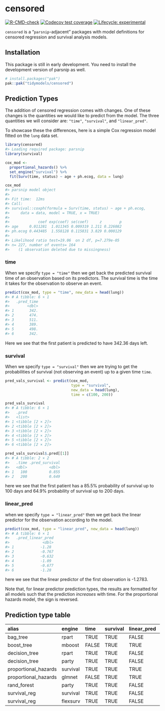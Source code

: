 
<!-- README.md is generated from README.Rmd. Please edit that file -->

# censored

<!-- badges: start -->

[![R-CMD-check](https://github.com/tidymodels/censored/workflows/R-CMD-check/badge.svg)](https://github.com/tidymodels/censored/actions)
[![Codecov test
coverage](https://codecov.io/gh/EmilHvitfeldt/censored/branch/main/graph/badge.svg)](https://codecov.io/gh/EmilHvitfeldt/censored?branch=main)
[![Lifecycle:
experimental](https://img.shields.io/badge/lifecycle-experimental-orange.svg)](https://www.tidyverse.org/lifecycle/#experimental)

<!-- badges: end -->

`censored` is a “`parsnip`-adjacent” packages with model definitions for
censored regression and survival analysis models.

## Installation

This package is still in early development. You need to install the
development version of parsnip as well.

``` r
# install.packages("pak")
pak::pak("tidymodels/censored")
```

## Prediction Types

The addition of censored regression comes with changes. One of these
changes is the quantities we would like to predict from the model. The
three quantities we will consider are: `"time"`, `"survival"`, and
`"linear_pred"`.

To showcase these the differences, here is a simple Cox regression model
fitted on the `lung` data set.

``` r
library(censored)
#> Loading required package: parsnip
library(survival)

cox_mod <-
  proportional_hazards() %>%
  set_engine("survival") %>%
  fit(Surv(time, status) ~ age + ph.ecog, data = lung)

cox_mod
#> parsnip model object
#> 
#> Fit time:  12ms 
#> Call:
#> survival::coxph(formula = Surv(time, status) ~ age + ph.ecog, 
#>     data = data, model = TRUE, x = TRUE)
#> 
#>             coef exp(coef) se(coef)     z        p
#> age     0.011281  1.011345 0.009319 1.211 0.226082
#> ph.ecog 0.443485  1.558128 0.115831 3.829 0.000129
#> 
#> Likelihood ratio test=19.06  on 2 df, p=7.279e-05
#> n= 227, number of events= 164 
#>    (1 observation deleted due to missingness)
```

### time

When we specify `type = "time"` then we get back the predicted survival
time of an observation based on its predictors. The survival time is the
time it takes for the observation to observe an event.

``` r
predict(cox_mod, type = "time", new_data = head(lung))
#> # A tibble: 6 × 1
#>   .pred_time
#>        <dbl>
#> 1       342.
#> 2       474.
#> 3       511.
#> 4       389.
#> 5       498.
#> 6       342.
```

Here we see that the first patient is predicted to have 342.36 days
left.

### survival

When we specify `type = "survival"` then we are trying to get the
probabilities of survival (not observing an event) up to a given time
`time`.

``` r
pred_vals_survival <- predict(cox_mod, 
                              type = "survival", 
                              new_data = head(lung), 
                              time = c(100, 200))

pred_vals_survival
#> # A tibble: 6 × 1
#>   .pred           
#>   <list>          
#> 1 <tibble [2 × 2]>
#> 2 <tibble [2 × 2]>
#> 3 <tibble [2 × 2]>
#> 4 <tibble [2 × 2]>
#> 5 <tibble [2 × 2]>
#> 6 <tibble [2 × 2]>

pred_vals_survival$.pred[[1]]
#> # A tibble: 2 × 2
#>   .time .pred_survival
#>   <dbl>          <dbl>
#> 1   100          0.855
#> 2   200          0.649
```

here we see that the first patient has a 85.5% probability of survival
up to 100 days and 64.9% probability of survival up to 200 days.

### linear\_pred

when we specify `type = "linear_pred"` then we get back the linear
predictor for the observation according to the model.

``` r
predict(cox_mod, type = "linear_pred", new_data = head(lung))
#> # A tibble: 6 × 1
#>   .pred_linear_pred
#>               <dbl>
#> 1            -1.28 
#> 2            -0.767
#> 3            -0.632
#> 4            -1.09 
#> 5            -0.677
#> 6            -1.28
```

here we see that the linear predictor of the first observation is
-1.2783.

Note that, for linear predictor prediction types, the results are
formatted for all models such that the prediction *increases* with time.
For the proportional hazards model, the sign is reversed.

## Prediction type table

| alias                 | engine   | time  | survival | linear\_pred | raw   | quantile | hazard |
|:----------------------|:---------|:------|:---------|:-------------|:------|:---------|:-------|
| bag\_tree             | rpart    | TRUE  | TRUE     | FALSE        | FALSE | FALSE    | FALSE  |
| boost\_tree           | mboost   | FALSE | TRUE     | TRUE         | FALSE | FALSE    | FALSE  |
| decision\_tree        | rpart    | TRUE  | TRUE     | FALSE        | FALSE | FALSE    | FALSE  |
| decision\_tree        | party    | TRUE  | TRUE     | FALSE        | FALSE | FALSE    | FALSE  |
| proportional\_hazards | survival | TRUE  | TRUE     | TRUE         | FALSE | FALSE    | FALSE  |
| proportional\_hazards | glmnet   | FALSE | TRUE     | TRUE         | TRUE  | FALSE    | FALSE  |
| rand\_forest          | party    | TRUE  | TRUE     | FALSE        | FALSE | FALSE    | FALSE  |
| survival\_reg         | survival | TRUE  | TRUE     | FALSE        | FALSE | TRUE     | TRUE   |
| survival\_reg         | flexsurv | TRUE  | TRUE     | FALSE        | FALSE | TRUE     | TRUE   |
